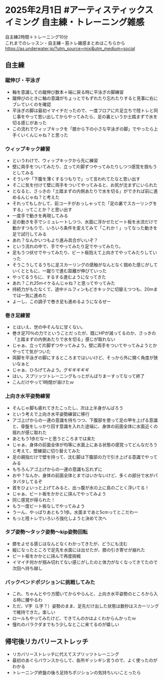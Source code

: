 # 2025年2月1日 #アーティスティックスイミング 自主練・トレーニング雑感
自主練2時間＋トレーニング10分  
これまでのレッスン・自主練・筋トレ雑感まとめはこちらから  
https://as.underwater.jp/?utm_source=mixi&utm_medium=social  
## 自主練
### 蹴伸び・平泳ぎ
- 軸を意識しての蹴伸び数本＋端に戻る時に平泳ぎの脚練習
- 蹴伸びのときに軸の意識がちょっとでもずれたり忘れたりすると見事に右にブレていくのを確認
- 平泳ぎの脚は最初イマイチだったので、一度フロアに片足立ちで陸トレと同じ事をやって思い出してからやってみたら、足の裏というか土踏まずで水を切る感じがあった
- この流れでウィップキックを「膝から下の小さな平泳ぎの脚」でやったら上手くいくんじゃね？と思った
### ウィップキック練習
- というわけで、ウィップキックから先に練習
- 壁に両手をついてみたり、立って片脚ずつやってみたりしつつ感覚を掴もうとしてみる
- そういや「下腹を薄くするつもりで」って言われてたなと思い出す
- そこに気を付けて壁に両手をついてやってみると、お尻が沈まずにいられた
- となると、さっきの「土踏まずの内側あたりで水を切る」ができれば前に進めるんじゃね？と考えた
- それってもしかして、前コーチがおっしゃってた「足の裏でスカーリングをする」ってことか？と思い出す
- 一度手で動きを再現してみる
- 足の動きを手でシミュレートしつつ、水面に浮かせたビート板を水流だけで動かすつもりで、いろいろ条件を変えてみて「これか！」ってなった動きを足で試行してみる
- あれ？なんかいつもより進み具合がいいぞ？
- という流れの中で、手でやってみたり足でやってみたり。
- 足もうつ伏せでやってみたり、ビート板抱えて上向きでやってみたりしていった
- そうこうしてるうちに足スカーリングの感触がなんとなく掴めた感じがしていくとともに、一蹴りで進む距離が伸びていった
- やってるうちに、するする進むようになってきた
- あれ？これ25mイケるんじゃね？と思ってやってみた
- 持続力がもたなくて、途中ドルフィンもどきキックに切替えつつも、20mまでは一気に進めた
- よーし、この調子で巻き足も進めるようになるぜー
### 巻き足練習
- とはいえ、世の中そんなに甘くない。
- 巻き足70％の力でということだったが、既にHPが減ってるのか、さっきの「土踏まずの内側あたりで水を切る」感じが取れない
- じゃぁ、立って片脚ずつやってみよう。壁に両手をついてやってみようとかやってて気がついた
- 両脚を平泳ぎの脚にするところまではいいけど、そっから外に開く角度が狭いなぁと
- じゃぁ、ひろげてみよう。グギギギギギ
- はい。スプリッツトレーニングもっとがんばりまーすってなって終了
- こんだけやって1時間が溶けたｗ
### 上向き水平姿勢練習
- そんじゃ脚も疲れてきたこったし、次は上半身がんばろう
- という考えで上向き水平姿勢練習に移行
- アゴ上げからの一連の意識を持ちつつ、下腹部を使って足の甲を上げる意識と、骨盤をしっかり回す意識を入れた途端に、身体の前面全体に水面近くの揺れが感じ取れた
- あともう1歩だなーと思うところまでは来た
- じゃぁ、身体の前面全体が均等に水面上にある状態の感覚ってどんなだろうと考えて、壁練習に切り替えてみた
- 足の親指だけで壁を持って、沈む脚は下腹部の力で引き上げる意識でやってみる
- もちろんアゴ上げからの一連の意識も忘れずに
- おや？なんか、身体の前面全体とまではいかないけど、多くの部分で水がパタパタしてるぞ
- 首をひょいっと上げてみると、出っ腹が水の上に島のごとく浮いてる！
- じゃぁ、ビート板をかかとに挟んでやってみよう
- 同じ感覚が得られた！
- もう一度ビート板なしでやってみよう
- うーん、やっぱりあともう1歩。水面まであと5cmってとこだわー
- もっと陸トレでいろいろ強化しようと決めて次へ
### タブ姿勢～タック姿勢～kip姿勢回転
- 膝をよせる感じはなんとなくわかってきたが、どうにも沈む
- 縦になったところで足先を水面には出せたが、膝の引き寄せが崩れた
- ビート板をかかとに挟んで再度挑戦
- イマイチ何かが掴み切れてない感じがしたのと体力がなくなってきてたので次回へ持ち越し
### バックベンドポジションに挑戦してみた
- これ、ちゃんとやり方聞いてからやらんと、上向き水平姿勢のところから入る時に腰やるわ
- ただ、V字（L字？）姿勢のまま、足先だけ出した状態は数秒はスカーリングで維持できた。楽しい
- ロールもやってみたけど、できてんのかはよくわからんかったｗ
- 憧れのバラクダまでもう少しなとこに来てるのが嬉しい
## 帰宅後リカバリーストレッチ
- リカバリーストレッチに代えてスプリッツトレーニング
- 最初のあぐらバウンスからして、各所ギッシギシ言うので、よく使ったのがわかる
- トレーニング終盤の後ろ足持ちポジションの気持ちいいことったら
